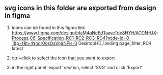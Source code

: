 ## svg icons in this folder are exported from design in figma

1. icons can be found in this figma link https://www.figma.com/design/hfaM4qNeEdTaayeTde8HYH/AODN-UX-Process_06-Specification_RC1-RC2-RC3-RC4?node-id=0-1&p=f&t=rNnor0osOxVq9NFH-0
   DesktopHD_landing page_filter_RC4 latest

2. ctrl+click to select the icon that you want to export

3. in the right panel 'export' section, select 'SVG' and click 'Export'

